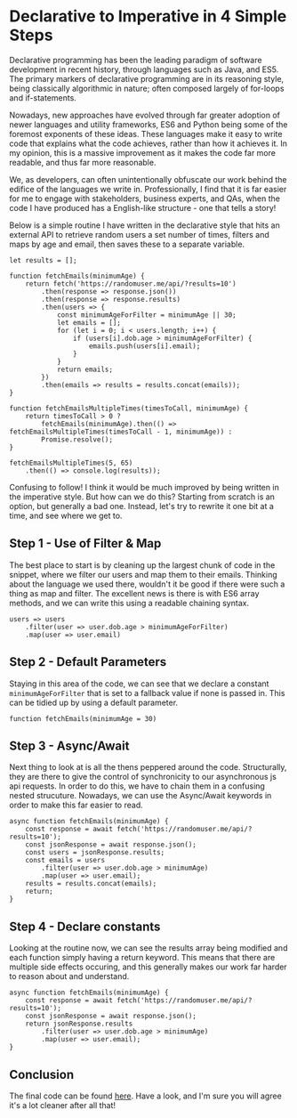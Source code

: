 # Declarative to Imperative in 4 Simple Steps

Declarative programming has been the leading paradigm of software development in recent history, through languages such as Java, and ES5. The primary markers of declarative programming are in its reasoning style, being classically algorithmic in nature; often composed largely of for-loops and if-statements.

Nowadays, new approaches have evolved through far greater adoption of newer languages and utility frameworks, ES6 and Python being some of the foremost exponents of these ideas. These languages make it easy to write code that explains what the code achieves, rather than how it achieves it. In my opinion, this is a massive improvement as it makes the code far more readable, and thus far more reasonable.

We, as developers, can often unintentionally obfuscate our work behind the edifice of the languages we write in. Professionally, I find that it is far easier for me to engage with stakeholders, business experts, and QAs, when the code I have produced has a English-like structure - one that tells a story!

Below is a simple routine I have written in the declarative style that hits an external API to retrieve random users a set number of times, filters and maps by age and email, then saves these to a separate variable.  

```
let results = [];

function fetchEmails(minimumAge) {
    return fetch('https://randomuser.me/api/?results=10')
        .then(response => response.json())
        .then(response => response.results)
        .then(users => {
            const minimumAgeForFilter = minimumAge || 30;
            let emails = [];
            for (let i = 0; i < users.length; i++) {
                if (users[i].dob.age > minimumAgeForFilter) {
                    emails.push(users[i].email);
                }
            }
            return emails;
        })
        .then(emails => results = results.concat(emails));
}

function fetchEmailsMultipleTimes(timesToCall, minimumAge) {
    return timesToCall > 0 ?
        fetchEmails(minimumAge).then(() => fetchEmailsMultipleTimes(timesToCall - 1, minimumAge)) :
        Promise.resolve();
}

fetchEmailsMultipleTimes(5, 65)
    .then(() => console.log(results));
```

Confusing to follow! I think it would be much improved by being written in the imperative style. But how can we do this? Starting from scratch is an option, but generally a bad one. Instead, let's try to rewrite it one bit at a time, and see where we get to.

## Step 1 - Use of Filter & Map

The best place to start is by cleaning up the largest chunk of code in the snippet, where we filter our users and map them to their emails. Thinking about the language we used there, wouldn't it be good if there were such a thing as map and filter. The excellent news is there is with ES6 array methods, and we can write this using a readable chaining syntax.

```
users => users
    .filter(user => user.dob.age > minimumAgeForFilter)
    .map(user => user.email)
```

## Step 2 - Default Parameters

Staying in this area of the code, we can see that we declare a constant `minimumAgeForFilter` that is set to a fallback value if none is passed in. This can be tidied up by using a default parameter.
```
function fetchEmails(minimumAge = 30)
```

## Step 3 - Async/Await

Next thing to look at is all the thens peppered around the code. Structurally, they are there to give the control of synchronicity to our asynchronous js api requests. In order to do this, we have to chain them in a confusing nested strucuture. Nowadays, we can use the Async/Await keywords in order to make this far easier to read.

```
async function fetchEmails(minimumAge) {
    const response = await fetch('https://randomuser.me/api/?results=10');
    const jsonResponse = await response.json();
    const users = jsonResponse.results;
    const emails = users
        .filter(user => user.dob.age > minimumAge)
        .map(user => user.email);
    results = results.concat(emails);
    return;
}
```

## Step 4 - Declare constants

Looking at the routine now, we can see the results array being modified and each function simply having a return keyword. This means that there are multiple side effects occuring, and this generally makes our work far harder to reason about and understand.

```
async function fetchEmails(minimumAge) {
    const response = await fetch('https://randomuser.me/api/?results=10');
    const jsonResponse = await response.json();
    return jsonResponse.results
        .filter(user => user.dob.age > minimumAge)
        .map(user => user.email);
}
```

## Conclusion

The final code can be found [here](https://github.com/drewmiley/cleaner). Have a look, and I'm sure you will agree it's a lot cleaner after all that!
